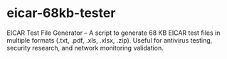 # eicar-68kb-tester
 EICAR Test File Generator – A script to generate 68 KB EICAR test files in multiple formats (.txt, .pdf, .xls, .xlsx, .zip). Useful for antivirus testing, security research, and network monitoring validation.
